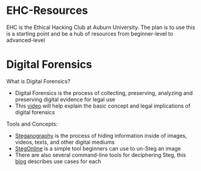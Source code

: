 # EHC-Resources
EHC is the Ethical Hacking Club at Auburn University. The plan is to use this is a starting point and be a hub of resources from beginner-level to advanced-level

# Digital Forensics
What is Digital Forensics?
- Digital  Forensics is the process of collecting, preserving, analyzing and preserving digital evidence for legal use
- This [video](https://youtu.be/UtDWApdO8Zk?si=uw4qxHQ0Q3dXB-Oq) will help explain the basic concept and legal implications of digital forensics

Tools and Concepts:
- [Steganography](https://youtu.be/I9WwX3EHdyY?si=nOG3SNtRa6Fj78C5) is the process of hiding information inside of images, videos, texts, and other digital mediums
- [StegOnline](https://georgeom.net/StegOnline/upload) is a simple tool beginners can use to un-Steg an image
- There are also several command-line tools for deciphering Steg, this [blog](https://0xrick.github.io/lists/stego/#tools) describes use cases for each
